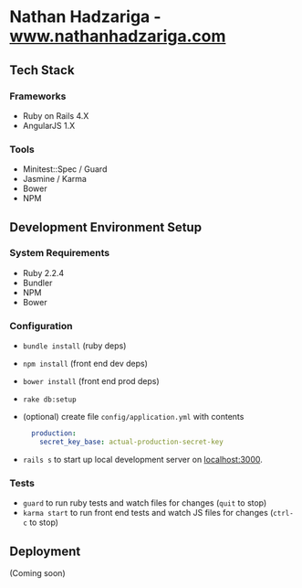 # Nathan Hadzariga - www.nathanhadzariga.com


## Tech Stack

### Frameworks

* Ruby on Rails 4.X
* AngularJS 1.X

### Tools

* Minitest::Spec / Guard
* Jasmine / Karma
* Bower
* NPM



## Development Environment Setup

### System Requirements

* Ruby 2.2.4
* Bundler
* NPM
* Bower

### Configuration

* `bundle install` (ruby deps)
* `npm install` (front end dev deps)
* `bower install` (front end prod deps)
* `rake db:setup`
* (optional) create file `config/application.yml` with contents

    ```yml
      production:
        secret_key_base: actual-production-secret-key
    ```

* `rails s` to start up local development server on [localhost:3000](http://localhost:3000).

### Tests

* `guard` to run ruby tests and watch files for changes (`quit` to stop)
* `karma start` to run front end tests and watch JS files for changes (`ctrl-c` to stop)




## Deployment

(Coming soon)
